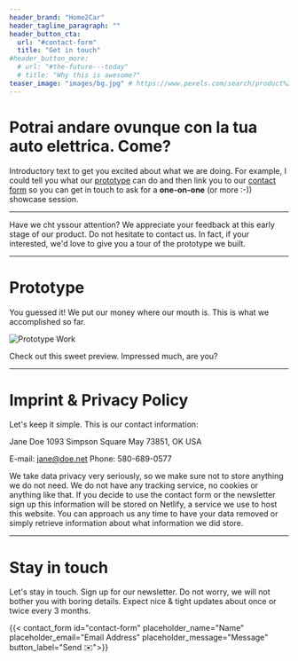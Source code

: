 ```yaml
---
header_brand: "Home2Car"
header_tagline_paragraph: ""
header_button_cta:
  url: "#contact-form"
  title: "Get in touch"
#header_button_more:
  # url: "#the-future---today"
  # title: "Why this is awesome?"
teaser_image: "images/bg.jpg" # https://www.pexels.com/search/product%20testing/
---
```


# Potrai andare ovunque con la tua auto elettrica. Come?
Introductory text to get you excited about what we are doing. For example, I could tell you what our [prototype](#prototype) can do and then link you to our [contact form](#contact-form) so you can get in touch to ask for a **one-on-one** (or more :-)) showcase session.

---
Have we cht yssour attention? We appreciate your feedback at this early stage of our product. Do not hesitate to contact us. In fact, if your interested, we'd love to give you a tour of the prototype we built.

---

# Prototype

You guessed it! We put our money where our mouth is. This is what we accomplished so far.

![Prototype Work](images/prototype.jpg) <!-- https://www.pexels.com/search/product%20testing/ -->

Check out this sweet preview. Impressed much, are you?

---

# Imprint & Privacy Policy

Let's keep it simple. This is our contact information:

Jane Doe
1093 Simpson Square
May 73851, OK
USA

E-mail: jane@doe.net
Phone: 580-689-0577

We take data privacy very seriously, so we make sure not to store anything we do not need. We do not have any tracking service, no cookies or anything like that. If you decide to use the contact form or the newsletter sign up this information will be stored on Netlify, a service we use to host this website. You can approach us any time to have your data removed or simply retrieve information about what information we did store.

---

# Stay in touch

Let's stay in touch. Sign up for our newsletter. Do not worry, we will not bother you with boring details. Expect nice & tight updates about once or twice every 3 months.

{{< contact_form id="contact-form" placeholder_name="Name" placeholder_email="Email Address" placeholder_message="Message" button_label="Send ✉️">}}

